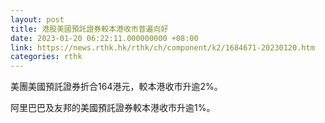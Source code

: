 ```yaml
---
layout: post
title: 港股美國預託證券較本港收市普遍向好
date: 2023-01-20 06:22:11.000000000 +08:00
link: https://news.rthk.hk/rthk/ch/component/k2/1684671-20230120.htm
categories: rthk
---
```


美團美國預託證券折合164港元，較本港收市升逾2%。

阿里巴巴及友邦的美國預託證券較本港收市升逾1%。
